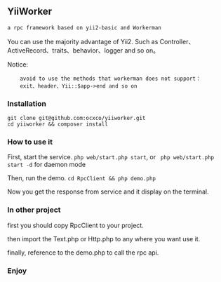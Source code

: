 ## YiiWorker

    a rpc framework based on yii2-basic and Workerman
    
You can use the majority advantage of Yii2. Such as Controller、ActiveRecord、traits、behavior、logger and so on。 

Notice:
```
    avoid to use the methods that workerman does not support：
    exit、header、Yii::$app->end and so on
```

### Installation
``` 
git clone git@github.com:ocxco/yiiworker.git
cd yiiworker && composer install
```

### How to use it

First, start the service. ` php web/start.php start `, or ` php web/start.php start -d` for daemon mode

Then, run the demo. `cd RpcClient && php demo.php`

Now you get the response from service and it display on the terminal.

### In other project

first you should copy RpcClient to your project.

then import the Text.php or Http.php to any where you want use it.

finally, reference to the demo.php to call the rpc api.

### Enjoy